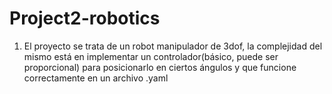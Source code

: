 # Project2-robotics
1. El proyecto se trata de un robot manipulador de 3dof, la complejidad del mismo está en implementar un controlador(básico, puede ser proporcional) para posicionarlo en ciertos ángulos y que funcione correctamente en un archivo .yaml
